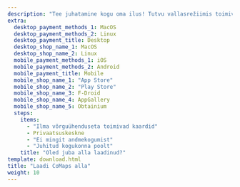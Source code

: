 ```yaml
---
description: "Tee juhatamine kogu oma ilus! Tutvu vallasrežiimis toimivate kaartidega, privaatse ja kogukonna juhitud rakendusega"
extra:
  desktop_payment_methods_1: MacOS
  desktop_payment_methods_2: Linux
  desktop_payment_title: Desktop
  desktop_shop_name_1: MacOS
  desktop_shop_name_2: Linux
  mobile_payment_methods_1: iOS
  mobile_payment_methods_2: Android
  mobile_payment_title: Mobile
  mobile_shop_name_1: "App Store"
  mobile_shop_name_2: "Play Store"
  mobile_shop_name_3: F-Droid
  mobile_shop_name_4: AppGallery
  mobile_shop_name_5: Obtainium
  steps:
    items:
      - "Ilma võrguühenduseta toimivad kaardid"
      - Privaatsuskeskne
      - "Ei mingit andmekogumist"
      - "Juhitud kogukonna poolt"
    title: "Oled juba alla laadinud?"
template: download.html
title: "Laadi CoMaps alla"
weight: 10
---
```

